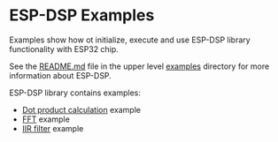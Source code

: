 # ESP-DSP Examples

Examples show how ot initialize, execute and use ESP-DSP library functionality with ESP32 chip.

See the [README.md](../README.md) file in the upper level [examples](../) directory for more information about ESP-DSP.

ESP-DSP library contains examples:

* [Dot product calculation](./dotprod/README.md) example
* [FFT](./fft/README.md) example
* [IIR filter](./iir/README.md) example